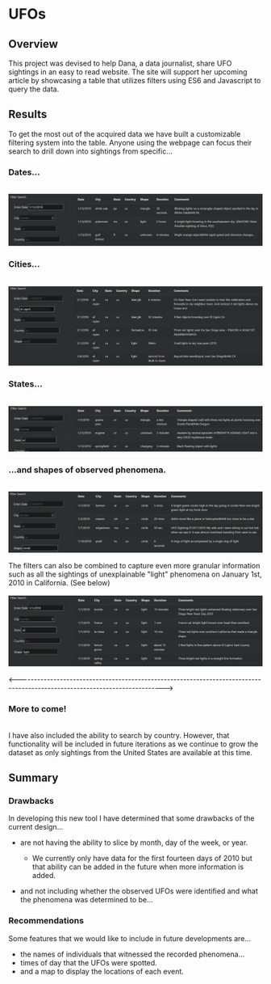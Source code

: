 # UFOs

## Overview
This project was devised to help Dana, a data journalist, share UFO sightings in an easy to read website. The site will support her upcoming article by showcasing a table that utilizes filters using ES6 and Javascript to query the data.


## Results
To get the most out of the acquired data we have built a customizable filtering system into the table. Anyone using the webpage can focus their search to drill down into sightings from specific...

### Dates...
<br/> ![Date Filter](/Images/date_filter.PNG)<br/>
### Cities...
<br/>![City Filter](/Images/city_filter.PNG)<br/>
### States...
<br/>![State Filter](/Images/state_filter.PNG)<br/>
### ...and shapes of observed phenomena.
<br/>![Shape Filter](/Images/shape_filter.PNG)<br/>

The filters can also be combined to capture even more granular information such as all the sightings of unexplainable "light" phenomena on January 1st, 2010 in California. (See below)
<br/> <br/>![Multiple Filters](/Images/multi-filter.PNG)<br/>

<--------------------------------------------------------------------------------------------------------------------------->
### More to come!
<br/>I have also included the ability to search by country. However, that functionality will be included in future iterations as we continue to grow the dataset as only sightings from the United States are available at this time.

## Summary

### Drawbacks
In developing this new tool I have determined that some drawbacks of the current design...
- are not having the ability to slice by month, day of the week, or year.
    - We currently only have data for the first fourteen days of 2010 but that ability can be added in the future when more information is added. <br/>

- and not including whether the observed UFOs were identified and what the phenomena was determined to be...

### Recommendations
Some features that we would like to include in future developments are...

- the names of individuals that witnessed the recorded phenomena...
- times of day that the UFOs were spotted.
- and a map to display the locations of each event.

